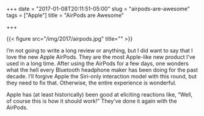 +++
date = "2017-01-08T20:11:51-05:00"
slug = "airpods-are-awesome"
tags = ["Apple"]
title = "AirPods are Awesome"

+++

{{< figure src="/img/2017/airpods.jpg" title="" >}}

I’m not going to write a long review or anything, but I did want to say
that I love the new Apple AirPods. They are the most Apple-like new
product I’ve used in a long time. After using the AirPods for a few
days, one wonders what the hell every Bluetooth headphone maker has been
doing for the past decade. I’ll forgive Apple the Siri-only interaction
model with this round, but they need to fix that. Otherwise, the entire
experience is wonderful.

Apple has (at least historically) been good at eliciting reactions like,
“Well, of course this is how it should work!” They’ve done it again with
the AirPods.
